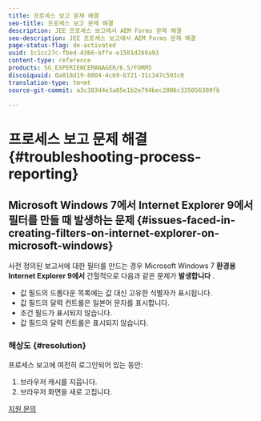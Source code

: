 ```yaml
---
title: 프로세스 보고 문제 해결
seo-title: 프로세스 보고 문제 해결
description: JEE 프로세스 보고에서 AEM Forms 문제 해결
seo-description: JEE 프로세스 보고에서 AEM Forms 문제 해결
page-status-flag: de-activated
uuid: 1c1cc27c-fbed-4366-bffe-e1581d269a93
content-type: reference
products: SG_EXPERIENCEMANAGER/6.5/FORMS
discoiquuid: 0a818d19-8804-4c69-b721-31c347c593c0
translation-type: tm+mt
source-git-commit: a3c303d4e3a85e1b2e794bec2006c335056309fb

---
```



# 프로세스 보고 문제 해결 {#troubleshooting-process-reporting}

## Microsoft Windows 7에서 Internet Explorer 9에서 필터를 만들 때 발생하는 문제 {#issues-faced-in-creating-filters-on-internet-explorer-on-microsoft-windows}

사전 정의된 보고서에 대한 필터를 만드는 경우 Microsoft Windows 7 **환경용 Internet Explorer 9에서** 간헐적으로 다음과 같은 문제가 **발생합니다** .

* 값 필드의 드롭다운 목록에는 값 대신 고유한 식별자가 표시됩니다.
* 값 필드의 달력 컨트롤은 일본어 문자를 표시합니다.
* 조건 필드가 표시되지 않습니다.
* 값 필드의 달력 컨트롤은 표시되지 않습니다.

### 해상도 {#resolution}

프로세스 보고에 여전히 로그인되어 있는 동안:

1. 브라우저 캐시를 지웁니다.
1. 브라우저 화면을 새로 고칩니다.

[지원 문의](https://www.adobe.com/account/sign-in.supportportal.html)
